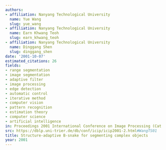 ```yaml
---
authors:
- affiliation: Nanyang Technological University
  name: Yue Wang
  slug: yue_wang
- affiliation: Nanyang Technological University
  name: Earn Khwang Teoh
  slug: earn_khwang_teoh
- affiliation: Nanyang Technological University
  name: Dinggang Shen
  slug: dinggang_shen
date: '2001-10-07'
estimated_citations: 26
fields:
- range segmentation
- image segmentation
- adaptive filter
- image processing
- edge detection
- automatic control
- iterative method
- computer vision
- pattern recognition
- estimation theory
- computer science
- artificial intelligence
in: Proceedings 2001 International Conference on Image Processing (Cat. No.01CH37205)
src: https://dblp.uni-trier.de/db/conf/icip/icip2001-2.html#WangTS01
title: Structure-adaptive B-snake for segmenting complex objects
year: 2001
---
```

